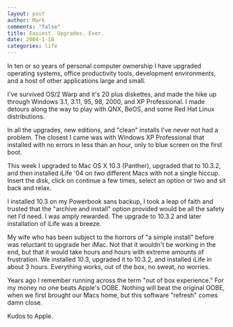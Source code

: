 ```yaml
--- 
layout: post
author: Mark
comments: "false"
title: Easiest. Upgrades. Ever.
date: 2004-1-18
categories: life
---
```

In ten or so years of personal computer ownership I have upgraded operating systems, office productivity tools, development environments, and a host of other applications large and small.

I've survived OS/2 Warp and it's 20 plus diskettes, and made the hike up through Windows 3.1, 3.11, 95, 98, 2000, and XP Professional. I made detours along the way to play with QNX, BeOS, and some Red Hat Linux distributions.

In all the upgrades, new editions, and "clean" installs I've never not had a problem. The closest I came was with Windows XP Professional that installed with no errors in less than an hour, only to blue screen on the first boot.

This week I upgraded to Mac OS X 10.3 (Panther), upgraded that to 10.3.2, and then installed iLife '04 on <em>two</em> different Macs with not a single hiccup. Insert the disk, click on continue a few times, select an option or two and sit back and relax.

I installed 10.3 on my Powerbook sans backup, I took a leap of faith and trusted that the "archive and install" option provided would be all the safety net I'd need. I was amply rewarded. The upgrade to 10.3.2 and later installation of iLife was a breeze.

My wife who has been subject to the horrors of "a simple install" before was reluctant to upgrade her iMac. Not that it wouldn't be working in the end, but that it would take hours and hours with extreme amounts of frustration. We installed 10.3, upgraded it to 10.3.2, and installed iLife in about 3 hours. Everything works, out of the box, no sweat, no worries.

Years ago I remember running across the term "out of box experience." For my money no one beats Apple's OOBE. Nothing will beat the original OOBE, when we first brought our Macs home, but this software "refresh" comes damn close.

Kudos to Apple.
